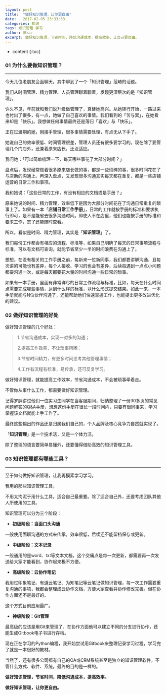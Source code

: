 ```yaml
---
layout: post
title:  "做好知识管理，让你更自由"
date:   2017-02-05 23:33:33
categories: 知识
tags: 知识管理 学习
author: 陈sir
excerpt: 做好知识管理，节省时间，降低沟通成本，提高效率，让自己更自由。
---
```


* content
{:toc}

### **01 为什么要做知识管理？**
***

今天几位老朋友会面聊天，其中聊到了一个「知识管理」范畴的话题。

我们从时间管理、精力管理、人员管理聊着聊着，发现更深层次的是「知识管理」。

许久不见，年前就和我们说升级做管理了，真替她高兴。从她转行开始，一路过来也付出了很多，有一点，她做了自己喜欢的事情。我们看到的「苦与累」，在她看来却是「快乐」。我想做任何事情最终还是落归「喜欢」与「快乐」。

正在过渡期的她，刚接手管理，很多事情需要处理，有点无从下手了。

她说自己的效率很低、时间管理很差，管理人员还有很多要学习的。现在除了要管理几个门店外，还兼着原来店长，还没适应。

我问她：「可以简单梳理一下，每天哪些事花了大部分时间？」

盘点后，发现经常做着很多原来店长做的事，都是一些琐碎的事，很多时间花在了与店助的沟通上。再深入盘点，又发现很多沟通其实每天都在重复，都是一些店铺运营的日常工作和事项。

我和她说：「这些日常的工作，有没有相应的文档或是手册？」

原来她说的时间、精力管理，效率低下是因为大部分时间花在了沟通日常重复的琐事上了。如果有一本「**店铺日常工作手册**」，日常的工作就按手册的标准和要求执行即可，是不是能省去很多沟通时间。即使人不在店里，他们也能按手册的标准和要求工作，忘了还能随时查看。

所以，看似是时间、精力管理，其实是「**知识管理**」了。

我们每份工作都会有相应的流程、标准等，如果自己明确了每天的日常事项流程与标准，可以有文档可查询，就能节省至少一半的时间浪费在沟通上了。

想想，在没有相关的工作手册之前，每新来一位新同事，我们都要讲解沟通，且每次讲的可能也有差异，每个人接收、学习的也会有差异，后续每遇到一点点小问题都要沟通一次，或是每天都要花大量的时间沟通一些日常的琐事。

如果有一本手册，里面有非常详尽的日常工作流程与标准，比如，每天在什么时间点需要完成哪些事情，达到什么样的标准，以什么形式提交结果。如此一来，一本手册就能与N位伙伴沟通了，还能帮助他们快速掌握工作，也能提出更多改进优化的建议。

### **02 做好知识管理的好处**

做好知识管理的几个好处：
>1.节省沟通成本，实现一对多的沟通；
>
> 2.提高工作效率，不让琐事所困；
> 
> 3.节省时间精力，有更多时间思考其他管理事情；
> 
> 4.工作有流程有标准，易传承，还可反复学习。

做好知识管理，就能提高工作效率，节省沟通成本，不会被琐事牵着走。

不管你从事什么工作，都需要做好知识管理。

记得罗胖讲过他们一位实习生同学在当客服期间，归纳整理了一份30多页的常见问题解答的Q&A手册，想想这份手册在很长一段时间内，只要有很同事来，学习掌握该文档就能上手工作了。

最终这些输出的作品还是归属我们自己的，个人品牌及核心竞争力自然就实现了。

「**知识管理**」是一个技术活，又是一个体力活。

除了整理的语言要简单易懂外，还要懂得借助高效的知识管理工具。

### **03 知识管理都有哪些工具？**
***

至于如何做好知识管理，让我再摸索学习学习。

我用的那些知识管理工具。

不用太拘泥于用什么工具，适合自己最重要。除了适合自己外，还要考虑团队其他人所使用的工具。

知识管理可以分为三个阶段：

- **初级阶段：当面口头沟通**

一般使用面聊沟通的方式来传承，效率很低，后续还不能留档保存或更新。

- **中级阶段：文本记录**

一般通用的是word、txt等文本文档，这个交痛点是每一次更新，都需要再一次发送给大家才能看到，协作起来极不方便。

- **高级阶段：云协作笔记**

我用过印象笔记、有道云笔记、为知笔记等云笔记做知识管理，每一次工作需要重复沟通的事项，我都会整理成云协作文档，方便大家查看并协作修改完善。但在协作方面还不是最好的。

这个方式目前应用最广。

- **神级阶段：Git管理**

最高级的应该是用Git来管理了，在协作方面他可以建立不同的分支进行协作，还能生成Gitbook电子书进行存档。

现在正在学习的Python编程，我开始尝试用Gitbook来整理记录学习过程，学习完了就是一本很好的教材。

当然了，还有很多公司都有自己的OA或CRM系统甚至是独立的知识管理软件，不管什么方式、软件、系统，最终的目的是一样的。

**做好知识管理，节省时间，降低沟通成本，提高效率。**

**做好知识管理，让你更自由。**



